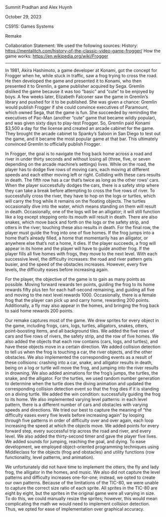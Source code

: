 Summit Pradhan and Alex Huynh

October 29, 2023

CS91S: Games Systems 

Remake

Collaboration Statement: We used the following sources:
    History: https://mentalitch.com/history-of-the-classic-video-game-frogger/
    How the game works: https://en.wikipedia.org/wiki/Frogger

------------------------------------------------------------------

In 1981, Akira Hashimoto, a game developer at Konami, got the concept for Frogger when he, while stuck in traffic, saw a frog trying to cross the road. He then developed the game and presented it to Konami, who then presented it to Gremlin, a game publisher acquired by Sega. Gremlin disliked the game because it was too “basic” and “cute” to be enjoyed by boys. A few weeks later, Elizabeth Falconer saw the game in Gremlin’s library and pushed for it to be published. She was given a chance: Gremlin would publish Frogger if she could convince executives of Paramount, which owned Sega, that the game is fun. She succeeded by reminding the executives of Pac-Man (another “cute” game that became wildly popular), and was given sixty days to play-test Frogger. So, Gremlin paid Konami $3,500 a day for the license and created an arcade cabinet for the game. They brought the arcade cabinet to Spanky’s Saloon in San Diego to test out the game, and it became the most popular game at that bar. This ultimately convinced Gremlin to officially publish Frogger.

In Frogger, the goal is to navigate the frog back home across a road and river in under thirty seconds and without losing all (three, five, or seven depending on the arcade machine’s settings) lives. While on the road, the player has to dodge five rows of moving cars, each moving at different speeds and each either moving left or right. Colliding with these cars results in death. The fifth row has a car that’s twice as long as the other rows’ cars. When the player successfully dodges the cars, there is a safety strip where they can take a break before attempting to cross the five rows of river. To successfully cross the river, they have to hop on the logs or turtles, which will carry the frog while it remains on the floating objects. The turtles occasionally dive into the water, which means standing on them will result in death. Occasionally, one of the logs will be an alligator; it will still function like a log except stepping onto its mouth will result in death. There are also snakes, which move back and forth on the logs or the safety strip, and otters in the river; touching these also results in death. For the final row, the player must guide the frog into one of five homes. If the frog jumps into a home that’s already filled, a home that momentarily has an alligator, or anywhere else that’s not a home, it dies. If the player succeeds, a frog will appear in its home and the player will have to guide another frog. If the player fills all five homes with frogs, they move to the next level. With each successive level, the difficulty increases: the road and river pattern gets busier, and the speed of the obstacles increases. However, every five levels, the difficulty eases before increasing again.

For the player, the objective of the game is to gain as many points as possible. Moving forward rewards ten points, guiding the frog to its home rewards fifty plus ten for each half-second remaining, and guiding all five and moving to the next level rewards 1000. Occasionally, there is a female frog that the player can pick up and carry home, rewarding 200 points. Additionally, a fly may also appear in the homes, and bringing the frog back to said home rewards 200 points.

Our remake captures most of the game. We drew sprites for every object in the game, including frogs, cars, logs, turtles, alligators, snakes, otters, point-boosting items, and all background tiles. We added the five rows of cars and five rows of rivers, the safety strip, and the row of five homes. We also added the objects that each row contains (cars, logs, and turtles), and have these objects move in a certain direction. We added collision detection to tell us when the frog is touching a car, the river objects, and the other obstacles. We also implemented the corresponding events as a result of these collisions: crashing into a car, snake, and alligator results in death, being on a log or turtle will move the frog, and jumping into the river results in drowning. We also added animations for the frog’s jumps, the turtles, the snake, and the alligator. For the turtles, we used random number generation to determine when the turtle does the diving animation and updated the corresponding collision detection event so that the frog dies if it is standing on a diving turtle. We added the win condition: successfully guiding the frog to its home. We also implemented varying level patterns: in each level pattern, there is a different number of cars and obstacles with varying speeds and directions. We tried our best to capture the meaning of “the difficulty eases every five levels before increasing again” by looping through five patterns in order of difficulty over and over again, each loop increasing the speed at which the objects move. We added points for every forward step, every successful trip across the road and river, and every level. We also added the thirty-second timer and gave the player five lives. We added sounds for jumping, reaching the goal, and dying. To ease development, we employed object-oriented programming techniques using Middleclass for the objects (frog and obstacles) and utility functions (row functionality, level patterns, and animation). 

We unfortunately did not have time to implement the otters, the fly and lady frog, the alligator in the homes, and music. We also did not capture the level patterns and difficulty increases one-for-one; instead, we opted to create our own patterns. Because of the limitations of the TIC-80, we were unable to capture the correct size ratio of each sprite. All sprites in the TIC-80 are eight by eight, but the sprites in the original game were all varying in size. To do this, we could manually resize the sprites; however, this would mean complicating the math we would need to implement collision detection. Thus, we opted for ease of implementation over graphical accuracy.
